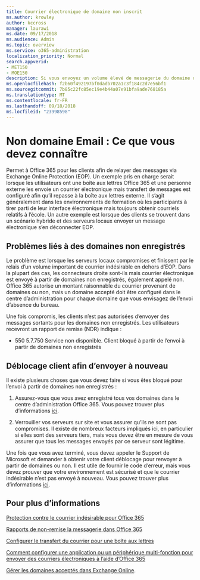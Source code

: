 ```yaml
---
title: Courrier électronique de domaine non inscrit
ms.author: krowley
author: kccross
manager: laurawi
ms.date: 09/17/2018
ms.audience: Admin
ms.topic: overview
ms.service: o365-administration
localization_priority: Normal
search.appverid:
- MET150
- MOE150
description: Si vous envoyez un volume élevé de messagerie du domaine ou non, vous courez le risque de votre courrier électronique bloqué. Lisez cet article pour en savoir plus.
ms.openlocfilehash: f2b60f492197bf0dadb702a1c3f184c2d7e56bf1
ms.sourcegitcommit: 7b85c22fc85ec19e4b44a07e91bfa9ade768185a
ms.translationtype: MT
ms.contentlocale: fr-FR
ms.lasthandoff: 09/18/2018
ms.locfileid: "23998598"
---
```

# <a name="unregistered-domain-email-what-you-need-to-know"></a>Non domaine Email : Ce que vous devez connaître

Permet à Office 365 pour les clients afin de relayer des messages via Exchange Online Protection (EOP). Un exemple pris en charge serait lorsque les utilisateurs ont une boîte aux lettres Office 365 et une personne externe les envoie un courrier électronique mais transfert de messages est configuré afin qu’il repasse à la boîte aux lettres externe. Il s’agit généralement dans les environnements de formation où les participants à tirer parti de leur interface électronique mais toujours obtenir courriels relatifs à l’école. Un autre exemple est lorsque des clients se trouvent dans un scénario hybride et des serveurs locaux envoyer un message électronique s’en déconnecter EOP.

## <a name="problems-with-unregistered-domains"></a>Problèmes liés à des domaines non enregistrés

Le problème est lorsque les serveurs locaux compromises et finissent par le relais d’un volume important de courrier indésirable en dehors d’EOP. Dans la plupart des cas, les connecteurs droite sont-ils mais courrier électronique est envoyé à partir de domaines non enregistrés, également appelé non. Office 365 autorise un montant raisonnable du courrier provenant de domaines ou non, mais un domaine accepté doit être configuré dans le centre d’administration pour chaque domaine que vous envisagez de l’envoi d’absence du bureau.

Une fois compromis, les clients n’est pas autorisées d’envoyer des messages sortants pour les domaines non enregistrés. Les utilisateurs recevront un rapport de remise (NDR) indique :

- 550 5.7.750 Service non disponible. Client bloqué à partir de l’envoi à partir de domaines non enregistrés

## <a name="unblocking-tenant-in-order-to-send-again"></a>Déblocage client afin d’envoyer à nouveau

Il existe plusieurs choses que vous devez faire si vous êtes bloqué pour l’envoi à partir de domaines non enregistrés :

1. Assurez-vous que vous avez enregistré tous vos domaines dans le centre d’administration Office 365. Vous pouvez trouver plus d’informations [ici](https://docs.microsoft.com/en-us/exchange/mail-flow-best-practices/manage-accepted-domains/manage-accepted-domains).

2. Verrouiller vos serveurs sur site et vous assurer qu’ils ne sont pas compromises. Il existe de nombreux facteurs impliqués ici, en particulier si elles sont des serveurs tiers, mais vous devez être en mesure de vous assurer que tous les messages envoyés par ce serveur sont légitime.

Une fois que vous avez terminé, vous devez appeler le Support de Microsoft et demander à obtenir votre client déblocage pour renvoyer à partir de domaines ou non.  Il est utile de fournir le code d’erreur, mais vous devez prouver que votre environnement est sécurisé et que le courrier indésirable n’est pas envoyé à nouveau. Vous pouvez trouver plus d’informations [ici](https://support.office.com/en-us/article/Contact-support-for-business-products-Admin-Help-32a17ca7-6fa0-4870-8a8d-e25ba4ccfd4b#ID0EAADAAA=online).
  
## <a name="for-more-information"></a>Pour plus d’informations

[Protection contre le courrier indésirable pour Office 365](anti-spam-protection.md)

[Rapports de non-remise la messagerie dans Office 365](https://support.office.com/article/email-non-delivery-reports-in-office-365-51daa6b9-2e35-49c4-a0c9-df85bf8533c3)

[Configurer le transfert du courrier pour une boîte aux lettres](https://docs.microsoft.com/en-us/exchange/recipients-in-exchange-online/manage-user-mailboxes/configure-email-forwarding)

[Comment configurer une application ou un périphérique multi-fonction pour envoyer des courriers électroniques à l’aide d’Office 365](https://support.office.com/en-us/article/How-to-set-up-a-multifunction-device-or-application-to-send-email-using-Office-365-69f58e99-c550-4274-ad18-c805d654b4c4)

[Gérer les domaines acceptés dans Exchange Online](https://docs.microsoft.com/en-us/exchange/mail-flow-best-practices/manage-accepted-domains/manage-accepted-domains).
